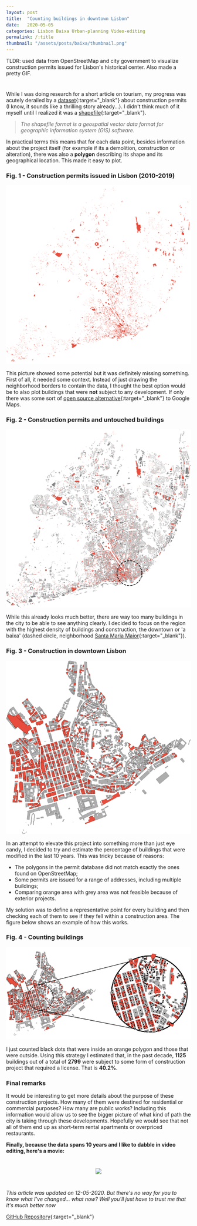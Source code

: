 ```yaml
---
layout: post
title:  "Counting buildings in downtown Lisbon"
date:   2020-05-05
categories: Lisbon Baixa Urban-planning Video-editing
permalink: /:title
thumbnail: "/assets/posts/baixa/thumbnail.png"
---
```

TLDR: used data from OpenStreetMap and city government to visualize construction permits issued for Lisbon's historical center. Also made a pretty GIF.

<h1 id="posts-label"></h1>

While I was doing research for a short article on tourism, my progress was acutely derailed by a [dataset](http://geodados.cm-lisboa.pt/datasets/alvarás-para-obras-de-edificação-e-demolição){:target="_blank"} about construction permits (I know, it sounds like a thrilling story already...). I didn't think much of it myself until I realized it was a [shapefile](https://en.wikipedia.org/wiki/Shapefile){:target="_blank"}. 

> *The shapefile format is a geospatial vector data format for geographic information system (GIS) software.*

In practical terms this means that for each data point, besides information about the project itself (for example if its a demolition, construction or alteration), there was also a **polygon** describing its shape and its geographical location. This made it easy to plot.

### Fig. 1 - Construction permits issued in Lisbon (2010-2019)

<p align="center">
  <img src="/assets/posts/baixa/alvaras.png" />
</p>

This picture showed some potential but it was definitely missing something. First of all, it needed some context. Instead of just drawing the neighborhood borders to contain the data, I thought the best option would be to also plot buildings that were **not** subject to any development. If only there was some sort of [open source alternative](https://www.openstreetmap.org/about){:target="_blank"} to Google Maps. 

### Fig. 2 - Construction permits and untouched buildings

<p align="center">
  <img src="/assets/posts/baixa/all_buildings.png" />
</p>

While this already looks much better, there are way too many buildings in the city to be able to see anything clearly. I decided to focus on the region with the highest density of buildings and construction, the downtown or 'a baixa' (dashed circle, neighborhood [Santa Maria Maior](https://www.jf-santamariamaior.pt/){:target="_blank"}). 

### Fig. 3 - Construction in downtown Lisbon 

<p align="center">
  <img src="/assets/posts/baixa/baixa_buildings.png" />
</p>

In an attempt to elevate this project into something more than just eye candy, I decided to try and estimate the percentage of buildings that were modified in the last 10 years. This was tricky because of reasons: 

- The polygons in the permit database did not match exactly the ones found on OpenStreetMap;
- Some permits are issued for a range of addresses, including multiple buildings;
- Comparing orange area with grey area was not feasible because of exterior projects.

My solution was to define a representative point for every building and then checking each of them to see if they fell within a construction area. The figure below shows an example of how this works.

### Fig. 4 - Counting buildings

<p align="center">
  <img src="/assets/posts/baixa/counting_buildings.png" />
</p>

I just counted black dots that were inside an orange polygon and those that were outside. Using this strategy I estimated that, in the past decade, **1125** buildings out of a total of **2799** were subject to some form of construction project that required a license. That is **40.2%**.

### Final remarks

It would be interesting to get more details about the purpose of these construction projects. How many of them were destined for residential or commercial purposes? How many are public works? Including this information would allow us to see the bigger picture of what kind of path the city is taking through these developments. Hopefully we would see that not all of them end up as short-term rental apartments or overpriced restaurants.

**Finally, because the data spans 10 years and I like to dabble in video editing, here's a movie:**

<h1 id="posts-label"></h1>

<p align="center">
  <img src="/assets/posts/baixa/baixa_animation.gif" />
</p>

<h1 id="posts-label"></h1>

*This article was updated on 12-05-2020. But there's no way for you to know what I've changed... what now? Well you'll just have to trust me that it's much better now*

[GitHub Repository](https://github.com/ricardozacarias/lisbon-buildings){:target="_blank"}